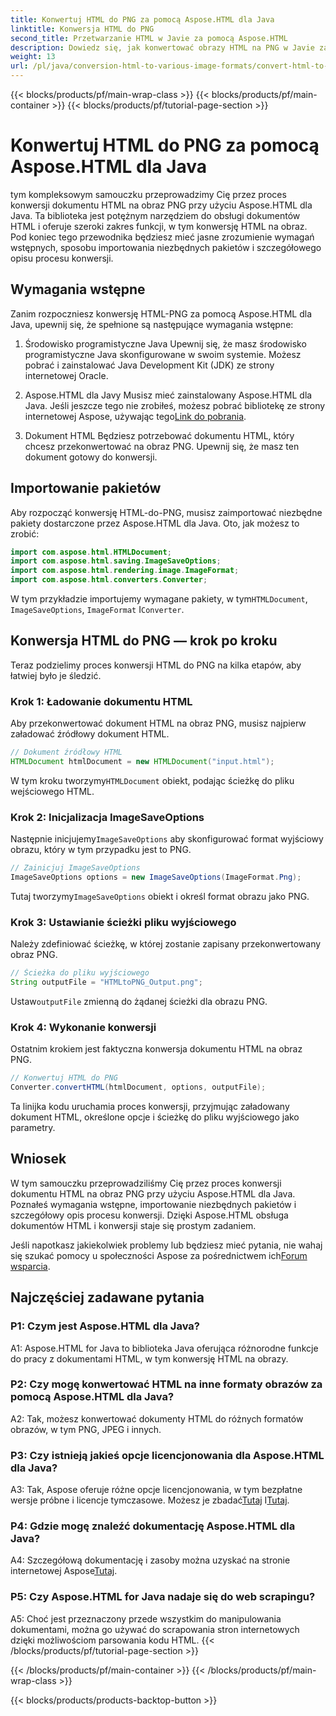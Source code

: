```yaml
---
title: Konwertuj HTML do PNG za pomocą Aspose.HTML dla Java
linktitle: Konwersja HTML do PNG
second_title: Przetwarzanie HTML w Javie za pomocą Aspose.HTML
description: Dowiedz się, jak konwertować obrazy HTML na PNG w Javie za pomocą Aspose.HTML. Kompleksowy przewodnik z instrukcjami krok po kroku.
weight: 13
url: /pl/java/conversion-html-to-various-image-formats/convert-html-to-png/
---
```


{{< blocks/products/pf/main-wrap-class >}}
{{< blocks/products/pf/main-container >}}
{{< blocks/products/pf/tutorial-page-section >}}

# Konwertuj HTML do PNG za pomocą Aspose.HTML dla Java

tym kompleksowym samouczku przeprowadzimy Cię przez proces konwersji dokumentu HTML na obraz PNG przy użyciu Aspose.HTML dla Java. Ta biblioteka jest potężnym narzędziem do obsługi dokumentów HTML i oferuje szeroki zakres funkcji, w tym konwersję HTML na obraz. Pod koniec tego przewodnika będziesz mieć jasne zrozumienie wymagań wstępnych, sposobu importowania niezbędnych pakietów i szczegółowego opisu procesu konwersji.

## Wymagania wstępne

Zanim rozpoczniesz konwersję HTML-PNG za pomocą Aspose.HTML dla Java, upewnij się, że spełnione są następujące wymagania wstępne:

1. Środowisko programistyczne Java
Upewnij się, że masz środowisko programistyczne Java skonfigurowane w swoim systemie. Możesz pobrać i zainstalować Java Development Kit (JDK) ze strony internetowej Oracle.

2. Aspose.HTML dla Javy
 Musisz mieć zainstalowany Aspose.HTML dla Java. Jeśli jeszcze tego nie zrobiłeś, możesz pobrać bibliotekę ze strony internetowej Aspose, używając tego[Link do pobrania](https://releases.aspose.com/html/java/).

3. Dokument HTML
Będziesz potrzebować dokumentu HTML, który chcesz przekonwertować na obraz PNG. Upewnij się, że masz ten dokument gotowy do konwersji.

## Importowanie pakietów

Aby rozpocząć konwersję HTML-do-PNG, musisz zaimportować niezbędne pakiety dostarczone przez Aspose.HTML dla Java. Oto, jak możesz to zrobić:

```java
import com.aspose.html.HTMLDocument;
import com.aspose.html.saving.ImageSaveOptions;
import com.aspose.html.rendering.image.ImageFormat;
import com.aspose.html.converters.Converter;
```

 W tym przykładzie importujemy wymagane pakiety, w tym`HTMLDocument`, `ImageSaveOptions`, `ImageFormat` I`Converter`.

## Konwersja HTML do PNG — krok po kroku

Teraz podzielimy proces konwersji HTML do PNG na kilka etapów, aby łatwiej było je śledzić.

### Krok 1: Ładowanie dokumentu HTML

Aby przekonwertować dokument HTML na obraz PNG, musisz najpierw załadować źródłowy dokument HTML.

```java
// Dokument źródłowy HTML
HTMLDocument htmlDocument = new HTMLDocument("input.html");
```

 W tym kroku tworzymy`HTMLDocument` obiekt, podając ścieżkę do pliku wejściowego HTML.

### Krok 2: Inicjalizacja ImageSaveOptions

 Następnie inicjujemy`ImageSaveOptions` aby skonfigurować format wyjściowy obrazu, który w tym przypadku jest to PNG.

```java
// Zainicjuj ImageSaveOptions
ImageSaveOptions options = new ImageSaveOptions(ImageFormat.Png);
```

 Tutaj tworzymy`ImageSaveOptions` obiekt i określ format obrazu jako PNG.

### Krok 3: Ustawianie ścieżki pliku wyjściowego

Należy zdefiniować ścieżkę, w której zostanie zapisany przekonwertowany obraz PNG.

```java
// Ścieżka do pliku wyjściowego
String outputFile = "HTMLtoPNG_Output.png";
```

 Ustaw`outputFile` zmienną do żądanej ścieżki dla obrazu PNG.

### Krok 4: Wykonanie konwersji

Ostatnim krokiem jest faktyczna konwersja dokumentu HTML na obraz PNG.

```java
// Konwertuj HTML do PNG
Converter.convertHTML(htmlDocument, options, outputFile);
```

Ta linijka kodu uruchamia proces konwersji, przyjmując załadowany dokument HTML, określone opcje i ścieżkę do pliku wyjściowego jako parametry.

## Wniosek

W tym samouczku przeprowadziliśmy Cię przez proces konwersji dokumentu HTML na obraz PNG przy użyciu Aspose.HTML dla Java. Poznałeś wymagania wstępne, importowanie niezbędnych pakietów i szczegółowy opis procesu konwersji. Dzięki Aspose.HTML obsługa dokumentów HTML i konwersji staje się prostym zadaniem.

 Jeśli napotkasz jakiekolwiek problemy lub będziesz mieć pytania, nie wahaj się szukać pomocy u społeczności Aspose za pośrednictwem ich[Forum wsparcia](https://forum.aspose.com/).

## Najczęściej zadawane pytania

### P1: Czym jest Aspose.HTML dla Java?

A1: Aspose.HTML for Java to biblioteka Java oferująca różnorodne funkcje do pracy z dokumentami HTML, w tym konwersję HTML na obrazy.

### P2: Czy mogę konwertować HTML na inne formaty obrazów za pomocą Aspose.HTML dla Java?

A2: Tak, możesz konwertować dokumenty HTML do różnych formatów obrazów, w tym PNG, JPEG i innych.

### P3: Czy istnieją jakieś opcje licencjonowania dla Aspose.HTML dla Java?

 A3: Tak, Aspose oferuje różne opcje licencjonowania, w tym bezpłatne wersje próbne i licencje tymczasowe. Możesz je zbadać[Tutaj](https://purchase.aspose.com/buy) I[Tutaj](https://purchase.aspose.com/temporary-license/).

### P4: Gdzie mogę znaleźć dokumentację Aspose.HTML dla Java?

 A4: Szczegółową dokumentację i zasoby można uzyskać na stronie internetowej Aspose[Tutaj](https://reference.aspose.com/html/java/).

### P5: Czy Aspose.HTML for Java nadaje się do web scrapingu?

A5: Choć jest przeznaczony przede wszystkim do manipulowania dokumentami, można go używać do scrapowania stron internetowych dzięki możliwościom parsowania kodu HTML.
{{< /blocks/products/pf/tutorial-page-section >}}

{{< /blocks/products/pf/main-container >}}
{{< /blocks/products/pf/main-wrap-class >}}

{{< blocks/products/products-backtop-button >}}

